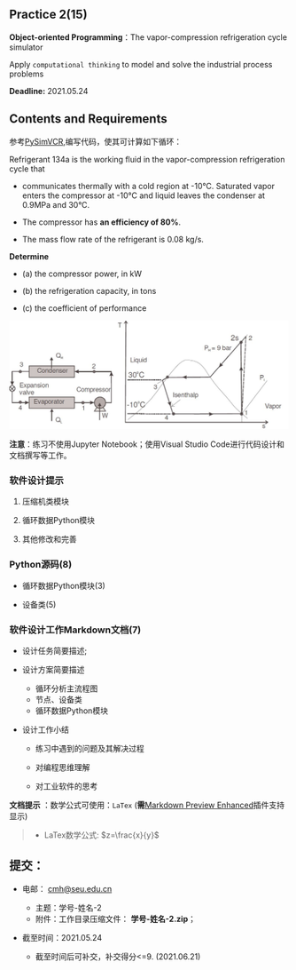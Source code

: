 ## Practice 2(15)

**Object-oriented Programming**：The  vapor-compression refrigeration  cycle simulator 

Apply `computational thinking` to model and solve the industrial process problems

**Deadline:**  2021.05.24

## Contents and Requirements

参考[PySimVCR](https://github.com/PySEE/PySimVCR),编写代码，使其可计算如下循环：

Refrigerant 134a is the working fluid in the vapor-compression refrigeration cycle that 

* communicates thermally with a cold region at -10°C. Saturated vapor enters the compressor at -10°C and liquid leaves the condenser at 0.9MPa and 30°C. 

* The compressor has **an efficiency of 80%**. 

* The mass flow rate of the refrigerant is 0.08 kg/s. 

**Determine**

 * (a) the compressor power, in kW
 
 * (b) the refrigeration capacity, in tons
 
 * (c) the coefficient of performance

 ![](img/example725.jpg)

**注意**：练习不使用Jupyter Notebook；使用Visual Studio Code进行代码设计和文档撰写等工作。

### 软件设计提示

1. 压缩机类模块

2. 循环数据Python模块

3. 其他修改和完善

### Python源码(8)

* 循环数据Python模块(3)

* 设备类(5)
 
### 软件设计工作Markdown文档(7)

* 设计任务简要描述;

* 设计方案简要描述
  * 循环分析主流程图  
  * 节点、设备类
  * 循环数据Python模块
  
* 设计工作小结
   
    *  练习中遇到的问题及其解决过程 

    *  对编程思维理解
    
    *  对工业软件的思考
  
 **文档提示** ：数学公式可使用：`LaTex` (**需**[Markdown Preview Enhanced](https://shd101wyy.github.io/markdown-preview-enhanced/#/zh-cn/)插件支持显示)

>* LaTex数学公式: $z=\frac{x}{y}$

## 提交：

* 电邮： cmh@seu.edu.cn
  * 主题：学号-姓名-2
  * 附件：工作目录压缩文件： **学号-姓名-2.zip**；

* 截至时间：2021.05.24
  * 截至时间后可补交，补交得分<=9. (2021.06.21)


